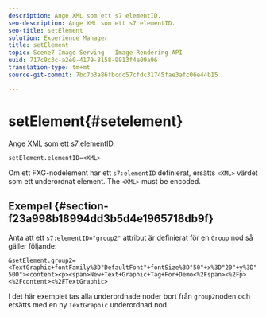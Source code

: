 ```yaml
---
description: Ange XML som ett s7 elementID.
seo-description: Ange XML som ett s7 elementID.
seo-title: setElement
solution: Experience Manager
title: setElement
topic: Scene7 Image Serving - Image Rendering API
uuid: 717c9c3c-a2e0-4179-8158-9913f4e09a96
translation-type: tm+mt
source-git-commit: 7bc7b3a86fbcdc57cfdc31745fae3afc06e44b15

---
```



# setElement{#setelement}

Ange XML som ett s7:elementID.

`setElement.elementID=<XML>`

Om ett FXG-nodelement har ett `s7:elementID` definierat, ersätts `<XML>` värdet som ett underordnat element. The `<XML>` must be encoded.

## Exempel {#section-f23a998b18994dd3b5d4e1965718db9f}

Anta att ett `s7:elementID="group2"` attribut är definierat för en `Group` nod så gäller följande:

`&setElement.group2=<TextGraphic+fontFamily%3D"DefaultFont"+fontSize%3D"50"+x%3D"20"+y%3D"500"><content><p><span>New+Text+Graphic+Tag+For+Demo<%2Fspan><%2Fp><%2Fcontent><%2FTextGraphic>`

I det här exemplet tas alla underordnade noder bort från `group2`noden och ersätts med en ny `TextGraphic` underordnad nod.

